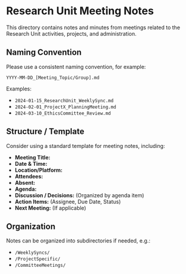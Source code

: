# Research Unit Meeting Notes

This directory contains notes and minutes from meetings related to the Research Unit activities, projects, and administration.

## Naming Convention

Please use a consistent naming convention, for example:

`YYYY-MM-DD_[Meeting_Topic/Group].md`

Examples:
*   `2024-01-15_ResearchUnit_WeeklySync.md`
*   `2024-02-01_ProjectX_PlanningMeeting.md`
*   `2024-03-10_EthicsCommittee_Review.md`

## Structure / Template

Consider using a standard template for meeting notes, including:

*   **Meeting Title:**
*   **Date & Time:**
*   **Location/Platform:**
*   **Attendees:**
*   **Absent:**
*   **Agenda:**
*   **Discussion / Decisions:** (Organized by agenda item)
*   **Action Items:** (Assignee, Due Date, Status)
*   **Next Meeting:** (If applicable)

## Organization

Notes can be organized into subdirectories if needed, e.g.:

*   `/WeeklySyncs/`
*   `/ProjectSpecific/`
*   `/CommitteeMeetings/` 